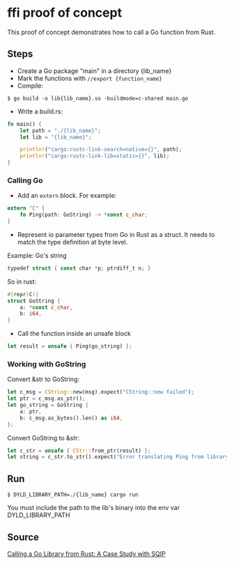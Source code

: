 # ffi proof of concept

This proof of concept demonstrates how to call a Go function from Rust.

## Steps

* Create a Go package "main" in a directory {lib_name}
* Mark the functions with `//export {function_name}`
* Compile:

```
$ go build -o lib{lib_name}.so -buildmode=c-shared main.go
```

* Write a build.rs:

```rust
fn main() {
    let path = "./{lib_name}";
    let lib = "{lib_name}";

    println!("cargo:rustc-link-search=native={}", path);
    println!("cargo:rustc-link-lib=static={}", lib);
}
```

### Calling Go

* Add an `extern` block. For example:

```rust
extern "C" {
    fn Ping(path: GoString) -> *const c_char;
}
```

* Represent io parameter types from Go in Rust as a struct. It needs to match the type definition at byte level.

Example: Go's string
```go
typedef struct { const char *p; ptrdiff_t n; }
```

So in rust:
```rust
#[repr(C)]
struct GoString {
    a: *const c_char,
    b: i64,
}
```

* Call the function inside an unsafe block

```rust
let result = unsafe { Ping(go_string) };
```

### Working with GoString

Convert &str to GoString:
```rust
let c_msg = CString::new(msg).expect("CString::new failed");
let ptr = c_msg.as_ptr();
let go_string = GoString {
    a: ptr,
    b: c_msg.as_bytes().len() as i64,
};
```

Convert GoString to &str:
```rust
let c_str = unsafe { CStr::from_ptr(result) };
let string = c_str.to_str().expect("Error translating Ping from library");
```

## Run

```
$ DYLD_LIBRARY_PATH=./{lib_name} cargo run
```

You must include the path to the lib's binary into the env var DYLD_LIBRARY_PATH

## Source

[Calling a Go Library from Rust: A Case Study with SQIP](https://blog.arranfrance.com/post/cgo-sqip-rust/)